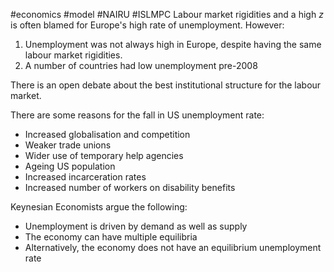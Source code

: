 #economics #model #NAIRU #ISLMPC 
Labour market rigidities and a high $z$ is often blamed for Europe's high rate of unemployment. However:
1. Unemployment was not always high in Europe, despite having the same labour market rigidities.
2. A number of countries had low unemployment pre-2008

There is an open debate about the best institutional structure for the labour market.

There are some reasons for the fall in US unemployment rate:
- Increased globalisation and competition
- Weaker trade unions
- Wider use of temporary help agencies
- Ageing US population
- Increased incarceration rates
- Increased number of workers on disability benefits

Keynesian Economists argue the following:
- Unemployment is driven by demand as well as supply
- The economy can have multiple equilibria
- Alternatively, the economy does not have an equilibrium unemployment rate

